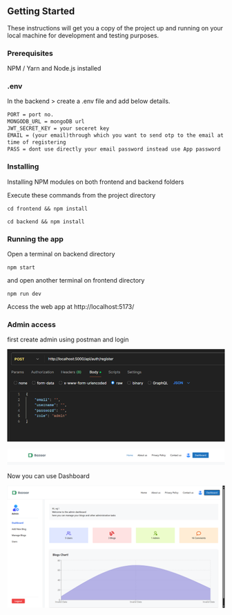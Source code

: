 ## Getting Started

These instructions will get you a copy of the project up and running on your local machine for development and testing purposes.

### Prerequisites

NPM / Yarn and Node.js installed

### .env

In the backend > create a .env file and add below details.

```
PORT = port no.
MONGODB_URL = mongoDB url
JWT_SECRET_KEY = your seceret key
EMAIL = (your email)through which you want to send otp to the email at time of registering
PASS = dont use directly your email password instead use App password

```

### Installing

Installing NPM modules on both frontend and backend folders

Execute these commands from the project directory

```
cd frontend && npm install
```

```
cd backend && npm install
```

### Running the app

Open a terminal on backend directory

```
npm start
```

and open another terminal on frontend directory

```
npm run dev
```

Access the web app at http://localhost:5173/

### Admin access

first create admin using postman and login

![alt text]({E30B0381-FEA4-4DBD-A321-51A3589CB2B6}.png)

![alt text]({78CFE38D-CA5D-43E5-826E-08540AC2E5EF}.png)

Now you can use Dashboard

![alt text]({24A269EA-ADD1-4D0D-8D7D-A4057ED01DCC}.png)
